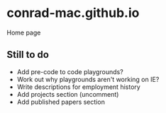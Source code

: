# conrad-mac.github.io
Home page

## Still to do

- Add pre-code to code playgrounds?
- Work out why playgrounds aren't working on IE?
- Write descriptions for employment history
- Add projects section (uncomment)
- Add published papers section
